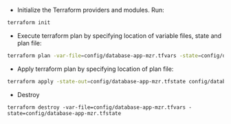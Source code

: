 - Initialize the Terraform providers and modules. Run:
```sh
terraform init
```

- Execute terraform plan by specifying location of variable files, state and plan file:
```sh
terraform plan -var-file=config/database-app-mzr.tfvars -state=config/database-app-mzr.tfstate -out=config/database-app-mzr.plan
```

- Apply terraform plan by specifying location of plan file:
```sh
terraform apply -state-out=config/database-app-mzr.tfstate config/database-app-mzr.plan
```

- Destroy
```
terraform destroy -var-file=config/database-app-mzr.tfvars -state=config/database-app-mzr.tfstate
```
